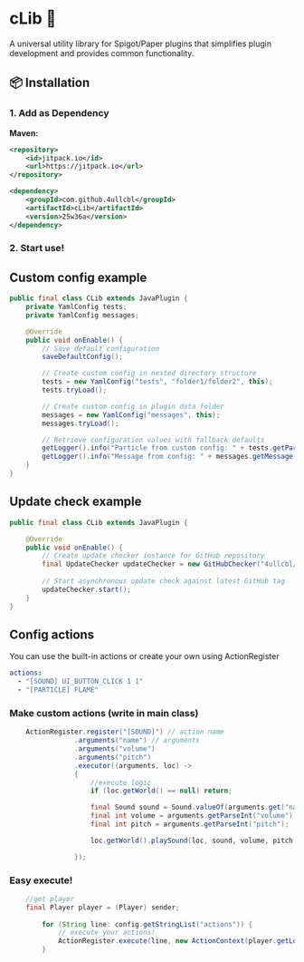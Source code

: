 # cLib 🧩

A universal utility library for Spigot/Paper plugins that simplifies plugin development and provides common functionality.

## 📦 Installation

### 1. Add as Dependency

**Maven:**
```xml
<repository>
    <id>jitpack.io</id>
    <url>https://jitpack.io</url>
</repository>

<dependency>
    <groupId>com.github.4ullcbl</groupId>
    <artifactId>cLib</artifactId>
    <version>25w36a</version>
</dependency>
```
### 2. Start use!

## Custom config example

```java
public final class CLib extends JavaPlugin {
    private YamlConfig tests;
    private YamlConfig messages;

    @Override
    public void onEnable() {
        // Save default configuration
        saveDefaultConfig();

        // Create custom config in nested directory structure
        tests = new YamlConfig("tests", "folder1/folder2", this);
        tests.tryLoad();

        // Create custom config in plugin data folder
        messages = new YamlConfig("messages", this);
        messages.tryLoad();

        // Retrieve configuration values with fallback defaults
        getLogger().info("Particle from custom config: " + tests.getParticle("particle"));
        getLogger().info("Message from config: " + messages.getMessage("hi_message", "default message"));
    }
}
```

## Update check example

```java
public final class CLib extends JavaPlugin {

    @Override
    public void onEnable() {
        // Create update checker instance for GitHub repository
        final UpdateChecker updateChecker = new GitHubChecker("4ullcbl/cLib", this);
        
        // Start asynchronous update check against latest GitHub tag
        updateChecker.start();
    }
}
```

## Config actions
You can use the built-in actions or create your own using ActionRegister
```yaml
actions:
  - "[SOUND] UI_BUTTON_CLICK 1 1"
  - "[PARTICLE] FLAME"
```

### Make custom actions (write in main class)

```java
    ActionRegister.register("[SOUND]") // action name
                .arguments("name") // arguments
                .arguments("volume")
                .arguments("pitch")
                .executor((arguments, loc) ->
                {
                    //execute logic
                    if (loc.getWorld() == null) return;

                    final Sound sound = Sound.valueOf(arguments.get("name"));
                    final int volume = arguments.getParseInt("volume");
                    final int pitch = arguments.getParseInt("pitch");

                    loc.getWorld().playSound(loc, sound, volume, pitch);

                });
```

### Easy execute!
```java
    //get player
    final Player player = (Player) sender;
        
        for (String line: config.getStringList("actions")) {
            // execute your actions! 
            ActionRegister.execute(line, new ActionContext(player.getLocation()));
        }
```
